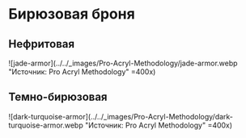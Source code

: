 # Бирюзовая броня

## Нефритовая

![jade-armor](../../_images/Pro-Acryl-Methodology/jade-armor.webp "Источник: Pro Acryl Methodology" =400x)

## Темно-бирюзовая

![dark-turquoise-armor](../../_images/Pro-Acryl-Methodology/dark-turquoise-armor.webp "Источник: Pro Acryl Methodology" =400x)